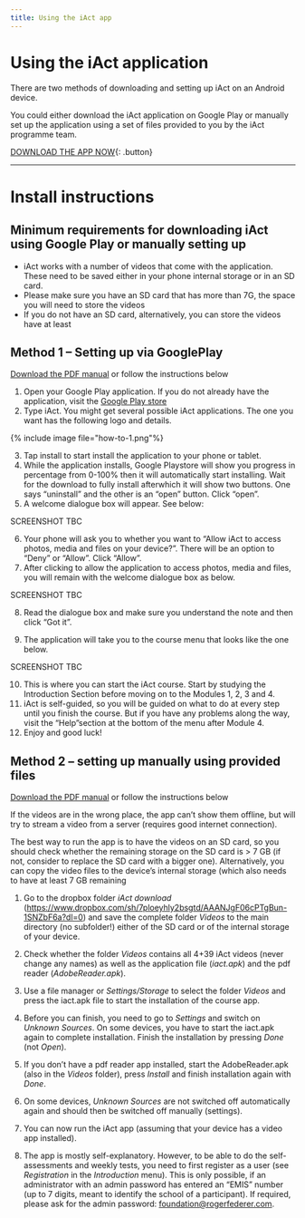 ```yaml
---
title: Using the iAct app
---
```


# Using the iAct application

There are two methods of downloading and setting up iAct on an Android device.

You could either download the iAct application on Google Play or manually set up the application using a set of files provided to you by the iAct programme team.

[DOWNLOAD THE APP NOW](https://play.google.com/store/apps/details?id=ie.iact.iactonline){: .button}

---
# Install instructions

## Minimum requirements for downloading iAct using Google Play or manually setting up

* iAct works with a number of videos that come with the application. These need to be saved either in your phone internal storage or in an SD card.
* Please make sure you have an SD card that has more than 7G, the space you will need to store the videos
* If you do not have an SD card, alternatively, you can store the videos have at least 


## Method 1 – Setting up via GooglePlay

[Download the PDF manual](/pdfs/GooglePlay-android-manual.pdf) or follow the instructions below

1. Open your Google Play application. If you do not already have the application, visit the [Google Play store](https://play.google.com/store)
2. Type iAct. You might get several possible iAct applications. The one you want has the following logo and details.

{% include image file="how-to-1.png"%}

3. Tap install to start install the application to your phone or tablet.  
4. While the application installs, Google Playstore will show you progress in percentage from 0-100% then it will automatically start installing. Wait for the download to fully install afterwhich it will show two buttons. One says “uninstall” and the other is an “open” button. Click “open”.
5. A welcome dialogue box will appear. See below:

SCREENSHOT TBC

6. Your phone will ask you to whether you want to “Allow iAct to access photos, media and files on your device?”. There will be an option to “Deny” or “Allow”. Click “Allow”.
7. After clicking to allow the application to access photos, media and files, you will remain with the welcome dialogue box as below.

SCREENSHOT TBC

8. Read the dialogue box and make sure you understand the note and then click “Got it”.

9. The application will take you to the course menu that looks like the one below.

SCREENSHOT TBC

10. This is where you can start the iAct course. Start by studying the Introduction Section before moving on to the Modules 1, 2, 3 and 4.
11. iAct is self-guided, so you will be guided on what to do at every step until you finish the course. But if you have any problems along the way, visit the “Help”section at the bottom of the menu after Module 4.
12. Enjoy and good luck!


## Method 2 – setting up manually using provided files

[Download the PDF manual](/pdfs/APK-android-manual.pdf) or follow the instructions below

If the videos are in the wrong place, the app can’t show them offline, but will try to stream a video from a server (requires good internet connection). 

The best way to run the app is to have the videos on an SD card, so you should check whether the remaining storage on the SD card is > 7 GB (if not, consider to replace the SD card with a bigger one). Alternatively, you can copy the video files to the device’s internal storage (which also needs to have at least 7 GB remaining 

1. Go to the dropbox folder *iAct download* (https://www.dropbox.com/sh/7ploeyhly2bsgtd/AAANJgF06cPTgBun-1SNZbF6a?dl=0) and save the complete folder *Videos* to the main directory (no subfolder!) either of the SD card or of the internal storage of your device. 

2. Check whether the folder *Videos* contains all 4+39 iAct videos (never change any names) as well as the application file (*iact.apk*) and the pdf reader (*AdobeReader.apk*).

3. Use a file manager or *Settings/Storage* to select the folder *Videos* and press the iact.apk file to start the installation of the course app.  

4. Before you can finish, you need to go to *Settings* and switch on *Unknown Sources*. On some devices, you have to start the iact.apk again to complete installation. Finish the installation by pressing *Done* (not *Open*).

5. If you don’t have a pdf reader app installed, start the AdobeReader.apk (also in the *Videos* folder), press *Install* and finish installation again with *Done*.  

6. On some devices, *Unknown Sources* are not switched off automatically again and should then be switched off manually (settings). 

7. You can now run the iAct app (assuming that your device has a video app installed). 

8. The app is mostly self-explanatory. However, to be able to do the self-assessments and weekly tests, you need to first register as a user (see *Registration* in the *Introduction* menu). This is only possible, if an administrator with an admin password has entered an “EMIS” number (up to 7 digits, meant to identify the school of a participant). If required, please ask for the admin password: foundation@rogerfederer.com. 
